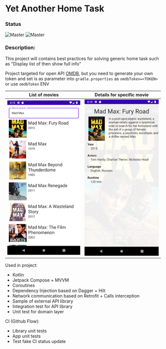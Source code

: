 # Yet Another Home Task

### Status
![Master](https://github.com/vacxe/yetanotherhometask/actions/workflows/master-unit-tests.yml/badge.svg)
![Master](https://github.com/vacxe/yetanotherhometask/actions/workflows/master-assemble.yml/badge.svg)

### Description:

This project will contains best practices for solving generic home task such as "Display list of <SMTH> then show <SMTH> full info"

Project targeted for open API [OMDB](http://www.omdbapi.com), but you need to generate your own token and set is as parameter into `gradle.properties`
as `omdbToken=<TOKEN>` or use `omdbToken` ENV

| List of movies             |  Details for specific movie |
:-------------------------:|:-------------------------:
![List of movies](/.github/pics/list.png?raw=true "List of movies")  |  ![Details for movie](/.github/pics/details.png?raw=true "Details for movie")

Used in project:
* Kotlin
* Jetpack Compose + MVVM
* Coroutines
* Dependency Injection based on Dagger + Hilt
* Network communication based on Retrofit + Calls interception
* Sample of external API library
* Integration test for API library
* Unit test for domain layer

CI (Github Flow): 
* Library unit tests
* App unit tests
* Test fake CI status update
  

